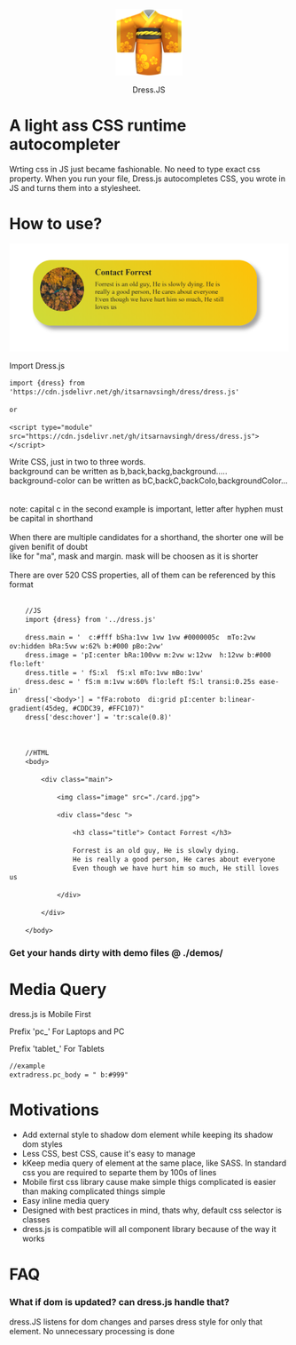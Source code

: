 
<p align="center">
    <img src='./logo.png'>
</p>
<p align="center">Dress.JS</p>

# A light ass CSS runtime autocompleter
Wrting css in JS just became fashionable.
No need to type exact css property.
When you run your file, Dress.js autocompletes CSS, you wrote in JS and turns them into a stylesheet.

# How to use?
<img src='./demo.png'>

Import Dress.js

```
import {dress} from 'https://cdn.jsdelivr.net/gh/itsarnavsingh/dress/dress.js'

or

<script type="module" src="https://cdn.jsdelivr.net/gh/itsarnavsingh/dress/dress.js"> </script>

```
Write CSS, just in two to three words.<br>
background can be written as b,back,backg,background.....<br>
background-color can be written as bC,backC,backColo,backgroundColor...<br>
<br><br>
note: capital c in the second example is important, letter after hyphen must be capital in shorthand
<br><br>
When there are multiple candidates for a shorthand, the shorter one will be given benifit of doubt<br>
like for "ma", mask and margin. mask will be choosen as it is shorter
<br><br>
There are over 520 CSS properties, all of them can be referenced by this format
```
 
    //JS
    import {dress} from '../dress.js'

    dress.main = '  c:#fff bSha:1vw 1vw 1vw #0000005c  mTo:2vw ov:hidden bRa:5vw w:62% b:#000 pBo:2vw'
    dress.image = 'pI:center bRa:100vw m:2vw w:12vw  h:12vw b:#000 flo:left'
    dress.title = ' fS:xl  fS:xl mTo:1vw mBo:1vw'
    dress.desc = ' fS:m m:1vw w:60% flo:left fS:l transi:0.25s ease-in'
    dress['<body>'] = "fFa:roboto  di:grid pI:center b:linear-gradient(45deg, #CDDC39, #FFC107)"
    dress['desc:hover'] = 'tr:scale(0.8)'
   
     

    //HTML
    <body>

        <div class="main">
            
            <img class="image" src="./card.jpg">

            <div class="desc ">

                <h3 class="title"> Contact Forrest </h3>

                Forrest is an old guy, He is slowly dying.
                He is really a good person, He cares about everyone
                Even though we have hurt him so much, He still loves us

            </div>
        
        </div>

    </body>

```






<h3>Get your hands dirty with demo files @ ./demos/</h3>

# Media Query
dress.js is Mobile First

Prefix 'pc_' For Laptops and PC

Prefix 'tablet_' For Tablets

```
//example
extradress.pc_body = " b:#999"
```


# Motivations

* Add external style to shadow dom element while keeping its shadow dom styles
* Less CSS, best CSS, cause it's easy to manage
* kKeep media query of element at the same place, like SASS. In standard css you are required to separte them by 100s of lines 
* Mobile first css library cause make simple thigs complicated is easier than making complicated things simple
* Easy inline media query
* Designed with best practices in mind, thats why, default css selector is classes  
* dress.js is compatible will all component library because of the way it works

# FAQ

<h3>What if dom is updated? can dress.js handle that?</h3>
dress.JS listens for dom changes and parses dress style for only that element. No unnecessary processing is done 